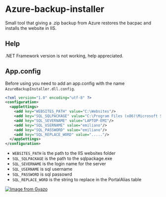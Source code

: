 # Azure-backup-installer

Small tool that giving a .zip backup from Azure restores the bacpac and installs the website in IIS.

## Help

.NET Framework version is not working, help appreciated.

## App.config

Before using you need to add an app.config with the name `AzureBackupInstaller.dll.config`.

```xml
<?xml version="1.0" encoding="utf-8" ?>
<configuration>
  <appSettings>
    <add key="WEBSITES_PATH" value="C:\Websites"/>
    <add key="SQL_SQLPACKAGE" value="C:\Program Files (x86)\Microsoft SQL Server\140\DAC\bin\sqlpackage.exe"/>
    <add key="SQL_SEVERNAME" value="LAPTOP-EMI"/>
    <add key="SQL_USERNAME" value="emiliano"/>
    <add key="SQL_PASSWORD" value="emiliano"/>
    <add key="SQL_REPLACE_WORD" value="....."/>
  </appSettings>
</configuration>
```

 - `WEBSITES_PATH` is the path to the IIS websites folder
 - `SQL_SQLPACKAGE` is the path to the sqlpackage.exe
 - `SQL_SEVERNAME` is the login name for the server
 - `SQL_USERNAME` is sql username
 - `SQL_PASSWORD` is sql passowrd
 - `SQL_REPLACE_WORD` is the string to replace in the PortalAlias table
 
 [![Image from Gyazo](https://i.gyazo.com/7259f59301b0b95e7a7c680036137ad8.png)](https://gyazo.com/7259f59301b0b95e7a7c680036137ad8)